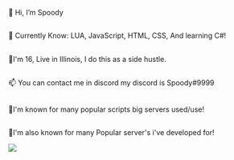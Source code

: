 👋 Hi, I’m Spoody
##
👀 Currently Know: LUA, JavaScript, HTML, CSS, And learning C#!
##
🌱I'm 16, Live in Illinois, I do this as a side hustle.
##
📫 You can contact me in discord my discord is Spoody#9999
##
💯I'm known for many popular scripts big servers used/use!
##
💯I'm also known for many Popular server's i've developed for!

<img src="https://media.discordapp.net/attachments/836476260166270996/934979971443724339/F702A1DB-5B12-4DEE-8C54-0AA49ABD93AE.png?width=559&height=559">
